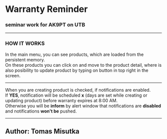 # Warranty Reminder
### seminar work for AK9PT on UTB

---

### HOW IT WORKS

In the main menu, you can see products, which are loaded from the persistent memory.  
On these products you can click on and move to the product detail, where is also posibility to update product by typing on button in top right in the screen.  

---

When you are creating product is checked, if notifications are enabled.  
If **YES**, notification will be scheduled **x** (days are set while creating or updating product) before warranty expires at 8:00 AM.  
Otherwise you will be **inform** by alert window that notifications are **disabled** and notifications **won't be** pushed.

---

## Author: Tomas Misutka
